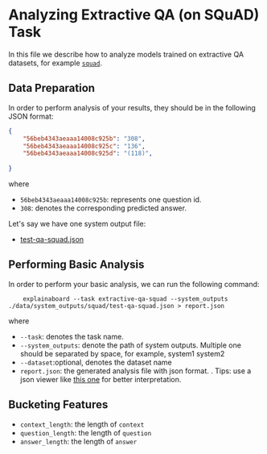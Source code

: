 # Analyzing Extractive QA (on SQuAD) Task


In this file we describe how to analyze models trained on extractive QA datasets, for example
[`squad`](http://datalab.nlpedia.ai/#/normal_dataset/6163a29beb9872f33252b01b/dataset_samples).


## Data Preparation

In order to perform analysis of your results, they should be in the following
JSON format:

```json
{
    "56beb4343aeaaa14008c925b": "308",
    "56beb4343aeaaa14008c925c": "136",
    "56beb4343aeaaa14008c925d": "(118)",
    
}
```
where 
* `56beb4343aeaaa14008c925b`: represents one question id.
* `308`: denotes the corresponding predicted answer.

Let's say we have one system output file: 
* [test-qa-squad.json](https://github.com/neulab/ExplainaBoard/blob/main/data/system_outputs/squad/test-qa-squad.json) 



## Performing Basic Analysis

In order to perform your basic analysis, we can run the following command:

```shell
    explainaboard --task extractive-qa-squad --system_outputs ./data/system_outputs/squad/test-qa-squad.json > report.json
```
where
* `--task`: denotes the task name. 
* `--system_outputs`: denote the path of system outputs. Multiple one should be 
  separated by space, for example, system1 system2
* `--dataset`:optional, denotes the dataset name
* `report.json`: the generated analysis file with json format. . Tips: use a json viewer
                  like [this one](http://jsonviewer.stack.hu/) for better interpretation.



## Bucketing Features
* `context_length`: the length of  `context`
* `question_length`: the length of  `question`
* `answer_length`: the length of  `answer`
